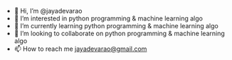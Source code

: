 - 👋 Hi, I’m @jayadevarao
- 👀 I’m interested in python programming & machine learning algo
- 🌱 I’m currently learning python programming & machine learning algo
- 💞️ I’m looking to collaborate on python programming & machine learning algo
- 📫 How to reach me jayadevarao@gmail.com

<!---
jayadevarao/jayadevarao is a ✨ special ✨ repository because its `README.md` (this file) appears on your GitHub profile.
You can click the Preview link to take a look at your changes.
--->
